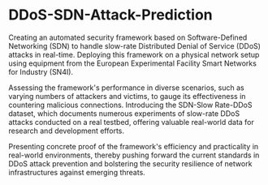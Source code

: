 # DDoS-SDN-Attack-Prediction
Creating an automated security framework based on Software-Defined Networking (SDN) to
handle slow-rate Distributed Denial of Service (DDoS) attacks in real-time.
Deploying this framework on a physical network setup using equipment from the European
Experimental Facility Smart Networks for Industry (SN4I).

Assessing the framework's performance in diverse scenarios, such as varying numbers of
attackers and victims, to gauge its effectiveness in countering malicious connections.
Introducing the SDN-Slow Rate-DDoS dataset, which documents numerous experiments of
slow-rate DDoS attacks conducted on a real testbed, offering valuable real-world data for
research and development efforts.

Presenting concrete proof of the framework's efficiency and practicality in real-world
environments, thereby pushing forward the current standards in DDoS attack prevention and
bolstering the security resilience of network infrastructures against emerging threats.
